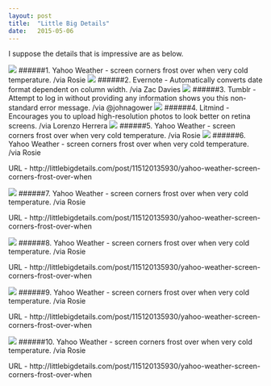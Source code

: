 ```yaml
---
layout: post
title:  "Little Big Details"
date:   2015-05-06
---
```


<p class="intro"><span class="dropcap">I</span> suppose the details that is impressive are as below.</p>
<img src="http://i.imgur.com/DpAaM0h.jpg">
######1. <a herf="http://littlebigdetails.com/post/115120135930/yahoo-weather-screen-corners-frost-over-when">Yahoo Weather</a> - screen corners frost over when very cold temperature.  /via Rosie
<img src="http://i.imgur.com/GBXowFQ.gif">
######2. <a herf="http://littlebigdetails.com/post/113069501344/evernote-automatically-converts-date-format">Evernote</a> - Automatically converts date format dependent on column width.  /via Zac Davies
<img src="http://i.imgur.com/ilPvavr.png">
######3. <a herf="http://littlebigdetails.com/post/112879556754/tumblr-attempt-to-log-in-without-providing-any">Tumblr</a> - Attempt to log in without providing any information shows you this non-standard error message.  /via @johnagower
<img src="http://i.imgur.com/DpAaM0h.jpg">
######4. <a herf="http://littlebigdetails.com/post/112786435106/litmind-encourages-you-to-upload-high-resolution">Litmind</a> - Encourages you to upload high-resolution photos to look better on retina screens. /via Lorenzo Herrera
<img src="http://i.imgur.com/DpAaM0h.jpg">
######5. <a herf src="http://littlebigdetails.com/post/115120135930/yahoo-weather-screen-corners-frost-over-when">Yahoo Weather</a> - screen corners frost over when very cold temperature.  /via Rosie
<img src="http://i.imgur.com/DpAaM0h.jpg">
######6. Yahoo Weather - screen corners frost over when very cold temperature.  /via Rosie
<p>URL - http://littlebigdetails.com/post/115120135930/yahoo-weather-screen-corners-frost-over-when</p>
<img src="http://i.imgur.com/DpAaM0h.jpg">
######7. Yahoo Weather - screen corners frost over when very cold temperature.  /via Rosie
<p>URL - http://littlebigdetails.com/post/115120135930/yahoo-weather-screen-corners-frost-over-when</p>
<img src="http://i.imgur.com/DpAaM0h.jpg">
######8. Yahoo Weather - screen corners frost over when very cold temperature.  /via Rosie
<p>URL - http://littlebigdetails.com/post/115120135930/yahoo-weather-screen-corners-frost-over-when</p>
<img src="http://i.imgur.com/DpAaM0h.jpg">
######9. Yahoo Weather - screen corners frost over when very cold temperature.  /via Rosie
<p>URL - http://littlebigdetails.com/post/115120135930/yahoo-weather-screen-corners-frost-over-when</p>
<img src="http://i.imgur.com/DpAaM0h.jpg">
######10. Yahoo Weather - screen corners frost over when very cold temperature.  /via Rosie
<p>URL - http://littlebigdetails.com/post/115120135930/yahoo-weather-screen-corners-frost-over-when</p>

